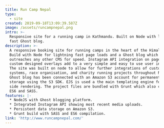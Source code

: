 ```yaml
---
title: Run Camp Nepal
type:
  - site
created: 2019-09-18T13:09:39.587Z
image: /assets/runcampnepal.png
intro: >-
  Responsive site for a running camp in Kathmandu. Built on Node with lightning
  fast Ghost blog.
description: >-
  A responsive booking site for running camps in the heart of the Himalayas.
  Build with Node for lightning fast page loads and a Ghost blog which far
  outreaches any other CMS for speed. Instagram API integration on page load and
  custom designed overlays add to a very simple and easy to use user interface.
  The site was built on node to allow for further integrations of custom booking
  systems, race organisation, and charity running projects throughout Nepal. The
  Ghost blog has been connected with an Amazon S3 account for permanent file
  storage using the S3 SDK. EJS is used a the main templating engine for server
  side rendering. The project files are bundled with Grunt which also compiles
  ES6 and SASS.
features: |-
  * NodeJS with Ghost blogging platform.
  * Integrated Instagram API showing most recent media uploads.
  * Persistent data storage on Amazon S3.
  * Grunt build with SASS and ES6 compilation.
link: 'http://www.runcampnepal.com/'
---
```


